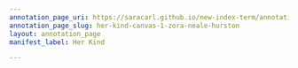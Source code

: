 ```yaml
---
annotation_page_uri: https://saracarl.github.io/new-index-term/annotations/her-kind-canvas-1-zora-neale-hurston.json
annotation_page_slug: her-kind-canvas-1-zora-neale-hurston
layout: annotation_page
manifest_label: Her Kind

---
```

